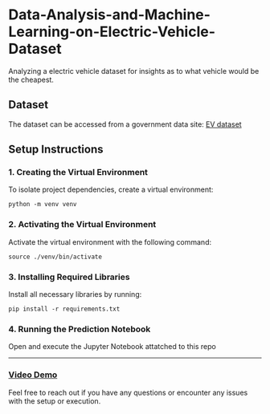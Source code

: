 # Data-Analysis-and-Machine-Learning-on-Electric-Vehicle-Dataset
Analyzing a electric vehicle dataset for insights as to what vehicle would be the cheapest. 

## Dataset

The dataset can be accessed from a government data site:
[EV dataset](https://data.wa.gov/Transportation/Electric-Vehicle-Population-Data/f6w7-q2d2/about_data)

## Setup Instructions

### 1. Creating the Virtual Environment

To isolate project dependencies, create a virtual environment:

```
python -m venv venv
```

### 2. Activating the Virtual Environment

Activate the virtual environment with the following command:

```
source ./venv/bin/activate
```

### 3. Installing Required Libraries

Install all necessary libraries by running:

```
pip install -r requirements.txt
```

### 4. Running the Prediction Notebook

Open and execute the Jupyter Notebook attatched to this repo

---

### [Video Demo](https://drive.google.com/file/d/1AD2gHVRxQxd_uSUjQ4EZqavwZR2hOYIx/view?usp=share_link)




Feel free to reach out if you have any questions or encounter any issues with the setup or execution.
